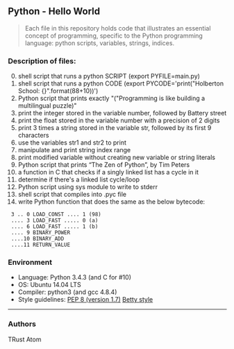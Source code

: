 ## Python - Hello World
> Each file in this repository holds code that illustrates an essential concept of programming,
> specific to the Python programming language: python scripts, variables, strings, indices.

### Description of files:
0. shell script that runs a python SCRIPT (export PYFILE=main.py)
1. shell script that runs a python CODE (export PYCODE='print("Holberton School: {}".format(88+10))')
2. Python script that prints exactly "(\"Programming is like building a multilingual puzzle)"
3. print the integer stored in the variable number, followed by Battery street
4. print the float stored in the variable number with a precision of 2 digits
5. print 3 times a string stored in the variable str, followed by its first 9 characters
6. use the variables str1 and str2 to print
7. manipulate and print string index range
8. print modified variable without creating new variable or string literals
9. Python script that prints “The Zen of Python”, by Tim Peters
10. a function in C that checks if a singly linked list has a cycle in it
100. determine if there's a linked list cycle/loop
101. Python script using sys module to write to stderr
102. shell script that compiles into .pyc file
103. write Python function that does the same as the below bytecode:
```
 3 .. 0 LOAD_CONST .... 1 (98)
 .... 3 LOAD_FAST ..... 0 (a)
 .... 6 LOAD_FAST ..... 1 (b)
 .... 9 BINARY_POWER
 ....10 BINARY_ADD
 ....11 RETURN_VALUE
```

### Environment
* Language: Python 3.4.3 (and C for #10)
* OS: Ubuntu 14.04 LTS
* Compiler: python3 (and gcc 4.8.4)
* Style guidelines: [PEP 8 (version 1.7)](https://www.python.org/dev/peps/pep-0008/) [Betty style](https://github.com/holbertonschool/Betty/wiki)

---
### Authors
TRust Atom
